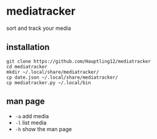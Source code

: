 # mediatracker
sort and track your media
## installation
```
git clone https://github.com/Hauptling12/mediatracker
cd mediatracker
mkdir ~/.local/share/mediatracker/
cp date.json ~/.local/share/mediatracker/
cp mediatracker.py ~/.local/bin
```
## man page
+ `-a` add media
+ `-l` list media
+ `-h` show the man page

